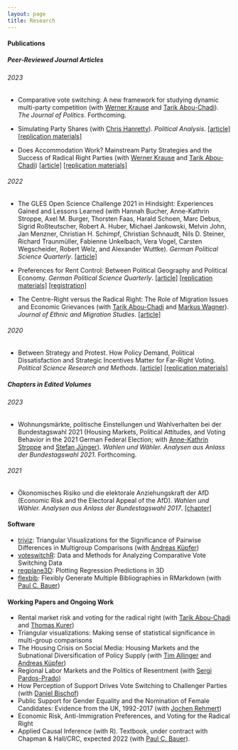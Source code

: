 ```yaml
---
layout: page
title: Research
---
```


#### Publications

##### Peer-Reviewed Journal Articles

###### 2023

* Comparative vote switching: A new framework for studying dynamic multi-party competition (with [Werner Krause](https://www.wzb.eu/en/persons/werner-krause) and [Tarik Abou-Chadi](https://www.tarikabouchadi.net/)). *The Journal of Politics*. Forthcoming.

* Simulating Party Shares (with [Chris Hanretty](http://chrishanretty.co.uk/)). *Political Analysis*. [[article]](https://www.cambridge.org/core/journals/political-analysis/article/simulating-party-shares/C391F0D44529EE6E73F904F2D1E1050F) [[replication materials]](https://dataverse.harvard.edu/dataset.xhtml?persistentId=doi:10.7910/DVN/3WILXI)

* Does Accommodation Work? Mainstream Party Strategies and the Success of Radical Right Parties (with [Werner Krause](https://www.wzb.eu/en/persons/werner-krause) and [Tarik Abou-Chadi](https://www.tarikabouchadi.net/)) [[article]](https://www.cambridge.org/core/journals/political-science-research-and-methods/article/does-accommodation-work-mainstream-party-strategies-and-the-success-of-radical-right-parties/5C3476FCD26B188C7399ADD920D71770) [[replication materials]](https://dataverse.harvard.edu/dataset.xhtml?persistentId=doi:10.7910/DVN/GBWB8I)

###### 2022

* The GLES Open Science Challenge 2021 in Hindsight: Experiences Gained and Lessons Learned (with Hannah Bucher, Anne-Kathrin Stroppe, Axel M. Burger, Thorsten Faas, Harald Schoen, Marc Debus, Sigrid Roßteutscher, Robert A. Huber, Michael Jankowski, Melvin John, Jan Menzner, Christian H. Schimpf, Christian Schnaudt, Nils D. Steiner, Richard Traunmüller, Fabienne Unkelbach, Vera Vogel, Carsten Wegscheider, Robert Welz, and Alexander Wuttke). *German Political Science Quarterly*. [[article]]([https://link.springer.com/article/10.1007/s11615-022-00404-8](https://link.springer.com/article/10.1007/s11615-022-00437-z)) 

* Preferences for Rent Control: Between Political Geography and Political Economy. *German Political Science Quarterly*. [[article]](https://link.springer.com/article/10.1007/s11615-022-00404-8) [[replication materials]](https://osf.io/yxfp5/?view_only=9a88319188c94bcd9314ca466b11f3de) [[registration]](https://osf.io/gwz4f)

* The Centre-Right versus the Radical Right: The Role of Migration Issues and Economic Grievances (with [Tarik Abou-Chadi](https://www.tarikabouchadi.net/) and [Markus Wagner](https://www.wagnermarkus.net/)). *Journal of Ethnic and Migration Studies*. [[article]](https://www.tandfonline.com/doi/full/10.1080/1369183X.2020.1853903)

###### 2020

* Between Strategy and Protest. How Policy Demand, Political
Dissatisfaction and Strategic Incentives Matter for Far-Right Voting. *Political Science Research and Methods*. [[article]](https://www.cambridge.org/core/journals/political-science-research-and-methods/article/between-strategy-and-protest-how-policy-demand-political-dissatisfaction-and-strategic-incentives-matter-for-farright-voting/41E82D615A1BF10D1E85724E7142C2BA) [[replication materials]](https://dataverse.harvard.edu/dataset.xhtml?persistentId=doi:10.7910/DVN/V5AOXD)

##### Chapters in Edited Volumes

###### 2023

* Wohnungsmärkte, politische Einstellungen und Wahlverhalten bei der Bundestagswahl 2021 (Housing Markets, Political Attitudes, and Voting Behavior in the 2021 German Federal Election; with [Anne-Kathrin Stroppe](https://www.gesis.org/institut/mitarbeitendenverzeichnis/person/Anne-Kathrin.Stroppe) and [Stefan Jünger](https://stefanjuenger.github.io/)). *Wahlen und Wähler. Analysen aus Anlass der Bundestagswahl 2021*. Forthcoming.


###### 2021

* Ökonomisches Risiko und die elektorale Anziehungskraft der AfD (Economic Risk and the Electoral Appeal of the AfD). *Wahlen und Wähler. Analysen aus Anlass der Bundestagswahl 2017*. [[chapter]](https://link.springer.com/chapter/10.1007/978-3-658-33582-3_15)

#### Software

* [triviz](https://github.com/denis-cohen/triviz): Triangular Visualizations for the Significance of Pairwise Differences in Multigroup Comparisons (with [Andreas Küpfer](https://andreaskuepfer.github.io/))
* [voteswitchR](https://github.com/denis-cohen/voteswitchR): Data and Methods for Analyzing Comparative Vote Switching Data
* [regplane3D](https://github.com/denis-cohen/regplane3D): Plotting Regression Predictions in 3D
* [flexbib](https://github.com/paulcbauer/flex_bib): Flexibly Generate Multiple Bibliographies in RMarkdown (with [Paul C. Bauer](https://sites.google.com/view/paulcbauer))


#### Working Papers and Ongoing Work

* Rental market risk and voting for the radical right (with [Tarik Abou-Chadi](https://www.tarikabouchadi.net/) and [Thomas Kurer](https://thomaskurer.net/))
* Triangular visualizations: Making sense of statistical significance in multi-group comparisons
* The Housing Crisis on Social Media: Housing Markets and the Subnational Diversification of Policy Supply (with [Tim Allinger](https://twitter.com/tim_allinger?lang=en) and [Andreas Küpfer](https://andreaskuepfer.github.io/))
* Regional Labor Markets and the Politics of Resentment (with [Sergi Pardos-Prado](https://sergipardos.wixsite.com/sergipardos))
* How Perception of Support Drives Vote Switching to Challenger Parties (with [Daniel Bischof](https://danbischof.com/))
* Public Support for Gender Equality and the Nomination of Female Candidates: Evidence from the UK, 1992-2017 (with [Jochen Rehmert](https://sites.google.com/view/jochenrehmert))
* Economic Risk, Anti-Immigration Preferences, and Voting for the Radical Right
* Applied Causal Inference (with R). Textbook, under contract with Chapman & Hall/CRC, expected 2022 (with [Paul C. Bauer](https://sites.google.com/view/paulcbauer)).
